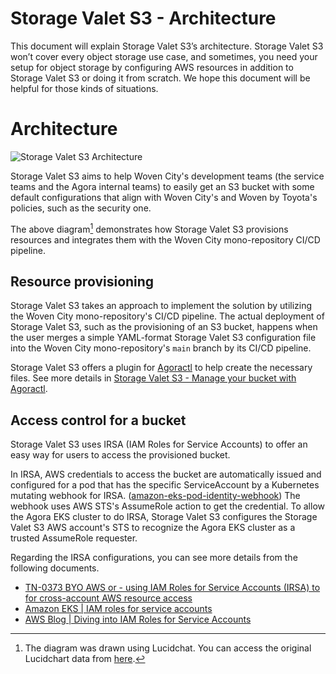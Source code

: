 # Storage Valet S3 - Architecture

This document will explain Storage Valet S3’s architecture. Storage Valet S3
won’t cover every object storage use case, and sometimes, you need your setup
for object storage by configuring AWS resources in addition to Storage Valet S3
or doing it from scratch. We hope this document will be helpful for those kinds
of situations.

# Architecture

![Storage Valet S3 Architecture](./agora_bucket_architecture.svg)

Storage Valet S3 aims to help Woven City's development teams (the service teams
and the Agora internal teams) to easily get an S3 bucket with some default
configurations that align with Woven City's and Woven by Toyota's policies,
such as the security one.

The above diagram[^1] demonstrates how Storage Valet S3 provisions resources
and integrates them with the Woven City mono-repository CI/CD pipeline.

[^1]: The diagram was drawn using Lucidchat. You can access the original
Lucidchart data from
[here](https://lucid.app/lucidchart/752d5657-7df7-4ce3-b209-aae8de3f65d3/edit?invitationId=inv_b99d5c6f-2a1a-4d8f-8f0d-8ba23ecf0ff5&page=wtmWi24NtSpX#).

## Resource provisioning

Storage Valet S3 takes an approach to implement the solution by utilizing the
Woven City mono-repository's CI/CD pipeline. The actual deployment of Storage
Valet S3, such as the provisioning of an S3 bucket, happens when the user
merges a simple YAML-format Storage Valet S3 configuration file into the Woven
City mono-repository's `main` branch by its CI/CD pipeline.

Storage Valet S3 offers a plugin for
[Agoractl](https://developer.woven-city.toyota/docs/default/Component/agoractl-tutorial)
to help create the necessary files. See more details in
[Storage Valet S3 - Manage your bucket with Agoractl](https://developer.woven-city.toyota/docs/default/Component/object-storage-service/03-agora-bucket-agoractl/).

## Access control for a bucket

Storage Valet S3 uses IRSA (IAM Roles for Service Accounts) to offer an easy
way for users to access the provisioned bucket.

In IRSA, AWS credentials to access the bucket are automatically issued and
configured for a pod that has the specific ServiceAccount by a Kubernetes
mutating webhook for IRSA.
([amazon-eks-pod-identity-webhook](https://github.com/aws/amazon-eks-pod-identity-webhook))
The webhook uses AWS STS's AssumeRole action to get the credential. To allow
the Agora EKS cluster to do IRSA, Storage Valet S3 configures the Storage Valet
S3 AWS account's STS to recognize the Agora EKS cluster as a trusted AssumeRole
requester.

Regarding the IRSA configurations, you can see more details from the following
documents.

* [TN-0373 BYO AWS or - using IAM Roles for Service Accounts (IRSA) to for cross-account AWS resource access](https://docs.google.com/document/d/1Uac8ESK6Uf83kNqg7vJvTcs1MM6L4S5N8Yonhr5FMlw/edit#heading=h.t2wwxeng0uj4)
* [Amazon EKS | IAM roles for service accounts](https://docs.aws.amazon.com/eks/latest/userguide/iam-roles-for-service-accounts.html)
* [AWS Blog | Diving into IAM Roles for Service Accounts](https://aws.amazon.com/blogs/containers/diving-into-iam-roles-for-service-accounts/)
